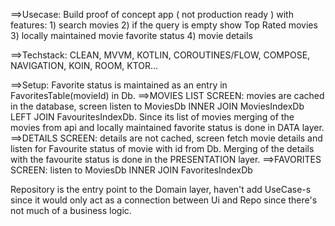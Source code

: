 ==>Usecase: Build proof of concept app ( not production ready ) with features: 1) search movies 2) if the query is empty show Top Rated movies 3) locally maintained movie favorite status 4) movie details

==>Techstack: CLEAN, MVVM, KOTLIN, COROUTINES/FLOW, COMPOSE, NAVIGATION, KOIN, ROOM, KTOR...

==>Setup:
Favorite status is maintained as an entry in FavoritesTable(movieId) in Db.
==>MOVIES LIST SCREEN: movies are cached in the database, screen listen to MoviesDb INNER JOIN MoviesIndexDb LEFT JOIN FavouritesIndexDb. Since its list of movies merging of the movies from api and locally maintained favorite status is done in DATA layer.
==>DETAILS SCREEN: details are not cached, screen fetch movie details and listen for Favourite status of movie with id from Db. Merging of the details with the favourite status is done in the PRESENTATION layer.
==>FAVORITES SCREEN: listen to MoviesDb INNER JOIN FavoritesIndexDb

Repository is the entry point to the Domain layer, haven't add UseCase-s since it would only act as a connection between Ui and Repo since there's not much of a business logic.

